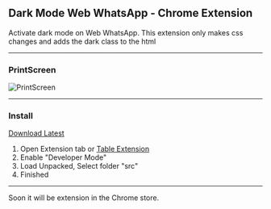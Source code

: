 ## Dark Mode Web WhatsApp - Chrome Extension
Activate dark mode on Web WhatsApp. This extension only makes css changes and adds the dark class to the html
___
### PrintScreen
![PrintScreen](https://image.prntscr.com/image/wrjjkH-tRQi7UnkYHfuMoA.png)
___
### Install
[Download Latest](https://github.com/leandroaphermes/extesion-chrome-web-whatsapp-dark-mode/archive/master.zip)

1. Open Extension tab or [Table Extension](chrome://extensions/)
2. Enable "Developer Mode"
3. Load Unpacked, Select folder "src"
4. Finished
___
Soon it will be extension in the Chrome store.






